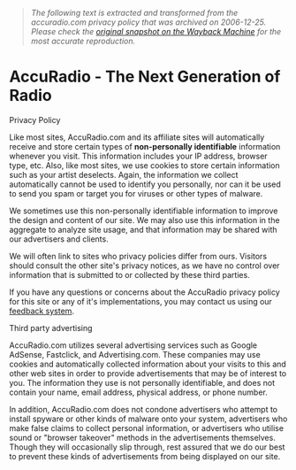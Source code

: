 > *The following text is extracted and transformed from the accuradio.com privacy policy that was archived on 2006-12-25. Please check the [original snapshot on the Wayback Machine](https://web.archive.org/web/20061225150735id_/http%3A//www.accuradio.com/privacypolicy) for the most accurate reproduction.*

# AccuRadio - The Next Generation of Radio

Privacy Policy 

Like most sites, AccuRadio.com and its affiliate sites will automatically receive and store certain types of **non-personally identifiable** information whenever you visit. This information includes your IP address, browser type, etc. Also, like most sites, we use cookies to store certain information such as your artist deselects. Again, the information we collect automatically cannot be used to identify you personally, nor can it be used to send you spam or target you for viruses or other types of malware.

We sometimes use this non-personally identifiable information to improve the design and content of our site. We may also use this information in the aggregate to analyze site usage, and that information may be shared with our advertisers and clients.

We will often link to sites who privacy policies differ from ours. Visitors should consult the other site's privacy notices, as we have no control over information that is submitted to or collected by these third parties.

If you have any questions or concerns about the AccuRadio privacy policy for this site or any of it's implementations, you may contact us using our [feedback system](https://web.archive.org/feedback/). 

Third party advertising

AccuRadio.com utilizes several advertising services such as Google AdSense, Fastclick, and Advertising.com. These companies may use cookies and automatically collected information about your visits to this and other web sites in order to provide advertisements that may be of interest to you. The information they use is not personally identifiable, and does not contain your name, email address, physical address, or phone number. 

In addition, AccuRadio.com does not condone advertisers who attempt to install spyware or other kinds of malware onto your system, advertisers who make false claims to collect personal information, or advertisers who utilise sound or "browser takeover" methods in the advertisements themselves. Though they will occasionally slip through, rest assured that we do our best to prevent these kinds of advertisements from being displayed on our site. 
